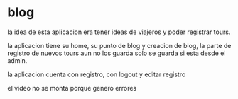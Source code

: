 # blog

la idea de esta aplicacion era tener ideas de viajeros y poder registrar tours.

la aplicacion tiene su home, su punto de blog y creacion de blog, la parte de registro de nuevos tours aun no los guarda solo se guarda si esta desde el admin.

la aplicacion cuenta con registro, con logout y editar registro

el video no se monta porque genero errores
